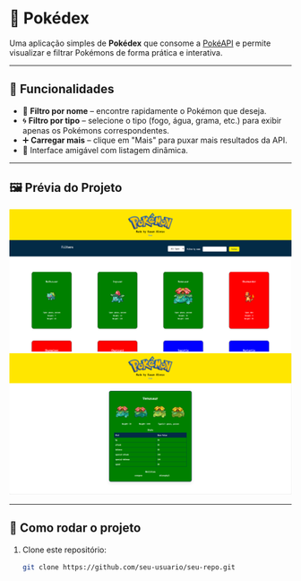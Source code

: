 # 📘 Pokédex

Uma aplicação simples de **Pokédex** que consome a [PokéAPI](https://pokeapi.co/) e permite visualizar e filtrar Pokémons de forma prática e interativa.

---

## 🚀 Funcionalidades

- 🔎 **Filtro por nome** – encontre rapidamente o Pokémon que deseja.  
- 🌀 **Filtro por tipo** – selecione o tipo (fogo, água, grama, etc.) para exibir apenas os Pokémons correspondentes.  
- ➕ **Carregar mais** – clique em "Mais" para puxar mais resultados da API.  
- 🎨 Interface amigável com listagem dinâmica.  

---

## 🖼️ Prévia do Projeto

![Tela Principal](./imagem01.png)  
![Pokemon e Mais Detalhes](./imagem02.png)

---

## 📂 Como rodar o projeto

1. Clone este repositório:
   ```bash
   git clone https://github.com/seu-usuario/seu-repo.git
